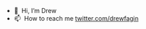 - 👋   Hi, I’m Drew
- 📫   How to reach me [twitter.com/drewfagin](twitter.com/drewfagin) 

<!---
yodreww/yodreww is a ✨ special ✨ repository because its `README.md` (this file) appears on your GitHub profile.
You can click the Preview link to take a look at your changes.
--->
